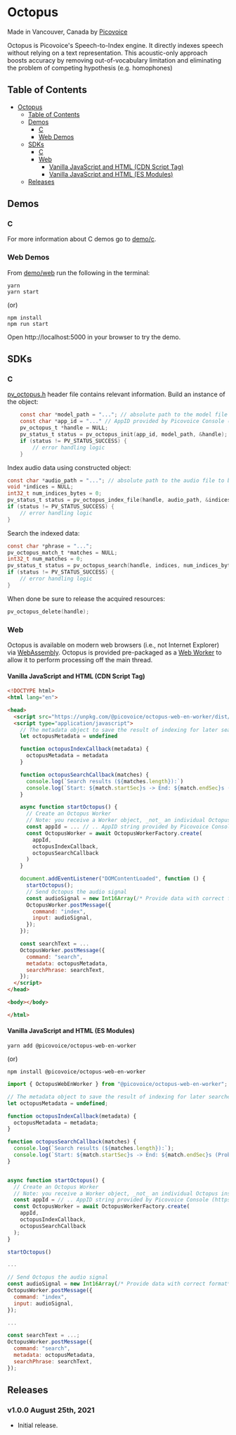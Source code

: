 # Octopus

Made in Vancouver, Canada by [Picovoice](https://picovoice.ai)

Octopus is Picovoice's Speech-to-Index engine. It directly indexes speech without relying on a text representation. This
acoustic-only approach boosts accuracy by removing out-of-vocabulary limitation and eliminating the problem of competing
hypothesis (e.g. homophones)

## Table of Contents

- [Octopus](#octopus)
  - [Table of Contents](#table-of-contents)
  - [Demos](#demos)
    - [C](#c)
    - [Web Demos](#web-demos)
  - [SDKs](#sdks)
    - [C](#c-1)
    - [Web](#web)
      - [Vanilla JavaScript and HTML (CDN Script Tag)](#vanilla-javascript-and-html-cdn-script-tag)
      - [Vanilla JavaScript and HTML (ES Modules)](#vanilla-javascript-and-html-es-modules)
  - [Releases](#releases)

## Demos

### C

For more information about C demos go to [demo/c](/demo/c).

### Web Demos

From [demo/web](/demo/web) run the following in the terminal:

```console
yarn
yarn start
```

(or)

```console
npm install
npm run start
```

Open http://localhost:5000 in your browser to try the demo.

## SDKs

### C

[pv_octopus.h](/include/pv_octopus.h) header file contains relevant information. Build an instance of the object:

```c
    const char *model_path = "..."; // absolute path to the model file available at `lib/common/octopus_params.pv`
    const char *app_id = "..." // AppID provided by Picovoice Console (https://picovoice.ai/console/)
    pv_octopus_t *handle = NULL;
    pv_status_t status = pv_octopus_init(app_id, model_path, &handle);
    if (status != PV_STATUS_SUCCESS) {
        // error handling logic
    }
```

Index audio data using constructed object:

```c
const char *audio_path = "..."; // absolute path to the audio file to be indexed
void *indices = NULL;
int32_t num_indices_bytes = 0;
pv_status_t status = pv_octopus_index_file(handle, audio_path, &indices, &num_indices_bytes);
if (status != PV_STATUS_SUCCESS) {
    // error handling logic
}
```

Search the indexed data:

```c
const char *phrase = "...";
pv_octopus_match_t *matches = NULL;
int32_t num_matches = 0;
pv_status_t status = pv_octopus_search(handle, indices, num_indices_bytes, phrase, &matches, &num_matches);
if (status != PV_STATUS_SUCCESS) {
    // error handling logic
}
```

When done be sure to release the acquired resources:

```c
pv_octopus_delete(handle);
```

### Web

Octopus is available on modern web browsers (i.e., not Internet Explorer) via [WebAssembly](https://webassembly.org/). Octopus is provided pre-packaged as a [Web Worker](https://developer.mozilla.org/en-US/docs/Web/API/Web_Workers_API/Using_web_workers) to allow it to perform processing off the main thread.

#### Vanilla JavaScript and HTML (CDN Script Tag)

```html
<!DOCTYPE html>
<html lang="en">

<head>
  <script src="https://unpkg.com/@picovoice/octopus-web-en-worker/dist/iife/index.js"></script>
  <script type="application/javascript">
    // The metadata object to save the result of indexing for later searches
    let octopusMetadata = undefined

    function octopusIndexCallback(metadata) {
      octopusMetadata = metadata
    }

    function octopusSearchCallback(matches) {
      console.log(`Search results (${matches.length}):`)
      console.log(`Start: ${match.startSec}s -> End: ${match.endSec}s (Probability: ${match.probability})`)
    }

    async function startOctopus() {
      // Create an Octopus Worker
      // Note: you receive a Worker object, _not_ an individual Octopus instance
      const appId = ... // .. AppID string provided by Picovoice Console (https://picovoice.ai/console/)
      const OctopusWorker = await OctopusWorkerFactory.create(
        appId,
        octopusIndexCallback,
        octopusSearchCallback
      )
    }

    document.addEventListener("DOMContentLoaded", function () {
      startOctopus();
      // Send Octopus the audio signal
      const audioSignal = new Int16Array(/* Provide data with correct format*/)
      OctopusWorker.postMessage({
        command: "index",
        input: audioSignal,
      });
    });

    const searchText = ...
    OctopusWorker.postMessage({
      command: "search",
      metadata: octopusMetadata,
      searchPhrase: searchText,
    });
  </script>
</head>

<body></body>

</html>
```

#### Vanilla JavaScript and HTML (ES Modules)

```console
yarn add @picovoice/octopus-web-en-worker
```

(or)

```console
npm install @picovoice/octopus-web-en-worker
```

```javascript
import { OctopusWebEnWorker } from "@picovoice/octopus-web-en-worker";

// The metadata object to save the result of indexing for later searches
let octopusMetadata = undefined;

function octopusIndexCallback(metadata) {
  octopusMetadata = metadata;
}

function octopusSearchCallback(matches) {
  console.log(`Search results (${matches.length}):`);
  console.log(`Start: ${match.startSec}s -> End: ${match.endSec}s (Probability: ${match.probability})`);
}


async function startOctopus() {
  // Create an Octopus Worker
  // Note: you receive a Worker object, _not_ an individual Octopus instance
  const appId = // .. AppID string provided by Picovoice Console (https://picovoice.ai/console/)
  const OctopusWorker = await OctopusWorkerFactory.create(
    appId,
    octopusIndexCallback,
    octopusSearchCallback
  );
}

startOctopus()

...

// Send Octopus the audio signal
const audioSignal = new Int16Array(/* Provide data with correct format*/)
OctopusWorker.postMessage({
  command: "index",
  input: audioSignal,
});

...

const searchText = ...;
OctopusWorker.postMessage({
  command: "search",
  metadata: octopusMetadata,
  searchPhrase: searchText,
});
```

## Releases

### v1.0.0 August 25th, 2021
- Initial release.
